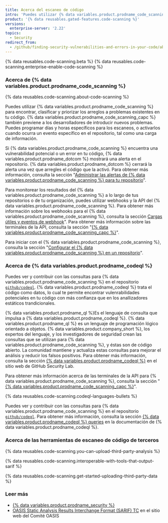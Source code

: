 ```yaml
---
title: Acerca del escaneo de código
intro: 'Puedes utilizar {% data variables.product.prodname_code_scanning %} para encontrar vulnerabilidades de seguridad y errores en el código de tu proyecto en {% data variables.product.prodname_dotcom %}.'
product: '{% data reusables.gated-features.code-scanning %}'
versions:
  enterprise-server: '2.22'
topics:
  - Security
redirect_from:
  - /github/finding-security-vulnerabilities-and-errors-in-your-code/about-code-scanning
---
```


<!--See /content/code-security/secure-coding for the latest version of this article -->

{% data reusables.code-scanning.beta %}
{% data reusables.code-scanning.enterprise-enable-code-scanning %}

### Acerca de {% data variables.product.prodname_code_scanning %}

{% data reusables.code-scanning.about-code-scanning %}

Puedes utilizar {% data variables.product.prodname_code_scanning %} para encontrar, clasificar y priorizar los arreglos a problemas existentes en tu código. {% data variables.product.prodname_code_scanning_capc %} también previene a los desarrolladores de introducir nuevos problemas. Puedes programar días y horas específicos para los escaneos, o activarlos cuando ocurra un evento específico en el repositorio, tal como una carga de información.

Si {% data variables.product.prodname_code_scanning %} encuentra una vulnerabilidad potencial o un error en tu código, {% data variables.product.prodname_dotcom %} mostrará una alerta en el repositorio. {% data variables.product.prodname_dotcom %} cerrará la alerta una vez que arregles el código que la activó. Para obtener más información, consulta la sección "[Administrar las alertas de {% data variables.product.prodname_code_scanning %} para tu repositorio](/github/finding-security-vulnerabilities-and-errors-in-your-code/managing-code-scanning-alerts-for-your-repository)".

Para monitorear los resultados del {% data variables.product.prodname_code_scanning %} a lo largo de tus repositorios o de tu organización, puedes utilizar webhooks y la API del {% data variables.product.prodname_code_scanning %}. Para obtener más información sobre los webhooks para el {% data variables.product.prodname_code_scanning %}, consulta la sección [Cargas útiles y eventos de webhook](/developers/webhooks-and-events/webhook-events-and-payloads#code_scanning_alert)". Para obtener más información sobre las terminales de la API, consulta la sección "[{% data variables.product.prodname_code_scanning_capc %}](/rest/reference/code-scanning)".

Para iniciar con el {% data variables.product.prodname_code_scanning %}, consulta la sección "[Configurar el {% data variables.product.prodname_code_scanning %} en un repositorio](/github/finding-security-vulnerabilities-and-errors-in-your-code/setting-up-code-scanning-for-a-repository)".

### Acerca de {% data variables.product.prodname_codeql %}

Puedes ver y contribuir con las consultas para {% data variables.product.prodname_code_scanning %} en el repositorio [`github/codeql`](https://github.com/github/codeql). {% data variables.product.prodname_codeql %} trata el código como datos, lo cual te permite encontrar vulenrabilidades potenciales en tu código con más confianza que en los anallizadores estáticos trandicionales.

{% data variables.product.prodname_ql %}Es el lenguaje de consulta que impulsa a {% data variables.product.prodname_codeql %}. {% data variables.product.prodname_ql %} es un lenguaje de programación lógico orientado a objetos. {% data variables.product.company_short %}, los expertos del lenguaje, y los investigadores de seguridad crean las consultas que se utilizan para {% data variables.product.prodname_code_scanning %}, y éstas son de código abierto. La comunidad mantiene y actualiza estas consultas para mejorar el análisis y reducir los falsos positivos. Para obtener más información, consulta la sección [{% data variables.product.prodname_codeql %}](https://securitylab.github.com/tools/codeql) en el sitio web de GitHub Security Lab.

Para obtener más información acerca de las terminales de la API para {% data variables.product.prodname_code_scanning %}, consulta la sección "[{% data variables.product.prodname_code_scanning_capc %}](http://developer.github.com/v3/code-scanning)".

{% data reusables.code-scanning.codeql-languages-bullets %}

Puedes ver y contribuir con las consultas para {% data variables.product.prodname_code_scanning %} en el repositorio [`github/codeql`](https://github.com/github/codeql). Para obtener más información, consulta la sección [{% data variables.product.prodname_codeql %} queries](https://codeql.github.com/docs/writing-codeql-queries/codeql-queries/) en la documentación de {% data variables.product.prodname_codeql %}.

### Acerca de las herramientas de escaneo de código de terceros

{% data reusables.code-scanning.you-can-upload-third-party-analysis %}

{% data reusables.code-scanning.interoperable-with-tools-that-output-sarif %}

{% data reusables.code-scanning.get-started-uploading-third-party-data %}

### Leer más

- [{% data variables.product.prodname_security %}](https://securitylab.github.com/)
- [OASIS Static Analysis Results Interchange Format (SARIF) TC](https://www.oasis-open.org/committees/tc_home.php?wg_abbrev=sarif) en el sitio web del Comité OASIS
